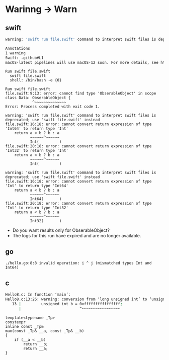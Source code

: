 # Warinng -> Warn

## swift
```bash
warning: 'swift run file.swift' command to interpret swift files is deprecated; use 'swift file.swift' instead

Annotations
1 warning
Swift: .github#L1
macOS-latest pipelines will use macOS-12 soon. For more details, see https://github.com/actions/runner-images/issues/6384
```

```
Run swift file.swift
  swift file.swift
  shell: /bin/bash -e {0}
```

```
Run swift file.swift
file.swift:9:13: error: cannot find type 'ObserableObject' in scope
class Data: ObserableObject {
            ^~~~~~~~~~~~~~~
Error: Process completed with exit code 1.
```

```
warning: 'swift run file.swift' command to interpret swift files is deprecated; use 'swift file.swift' instead
file.swift:16:18: error: cannot convert return expression of type 'Int64' to return type 'Int'
    return a < b ? b : a
           ~~~~~~^~~~~~~
           Int(         )
file.swift:20:18: error: cannot convert return expression of type 'Int32' to return type 'Int'
    return a < b ? b : a
           ~~~~~~^~~~~~~
           Int(         )
```
```
warning: 'swift run file.swift' command to interpret swift files is deprecated; use 'swift file.swift' instead
file.swift:16:18: error: cannot convert return expression of type 'Int' to return type 'Int64'
    return a < b ? b : a
           ~~~~~~^~~~~~~
           Int64(       )
file.swift:20:18: error: cannot convert return expression of type 'Int' to return type 'Int32'
    return a < b ? b : a
           ~~~~~~^~~~~~~
           Int32(       )
```

- Do you want results only for ObserableObject?
- The logs for this run have expired and are no longer available.

## go
```
./hello.go:8:8 invalid operation: i ^ j (mismatched types Int and Int64)
```
## c
```bash
Hello8.c: In function ‘main’:
Hello8.c:13:26: warning: conversion from ‘long unsigned int’ to ‘unsigned int’ changes value from ‘18446744073709551615’ to ‘4294967295’ [-Woverflow]
   13 |         unsigned int b = 0xffffffffffffffff;
      |                          ^~~~~~~~~~~~~~~~~~
```

```
template<typename _Tp>
constexpr
inline const _Tp&
max(const _Tp& __a, const _Tp& __b)
{
	if (__a < __b)
 		return __b;
      	return __a;
}
```

